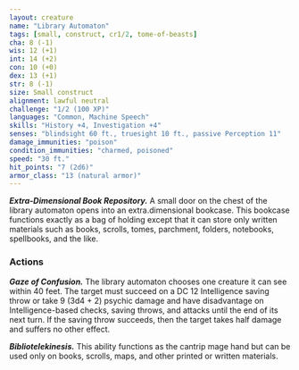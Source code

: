 ```yaml
---
layout: creature
name: "Library Automaton"
tags: [small, construct, cr1/2, tome-of-beasts]
cha: 8 (-1)
wis: 12 (+1)
int: 14 (+2)
con: 10 (+0)
dex: 13 (+1)
str: 8 (-1)
size: Small construct
alignment: lawful neutral
challenge: "1/2 (100 XP)"
languages: "Common, Machine Speech"
skills: "History +4, Investigation +4"
senses: "blindsight 60 ft., truesight 10 ft., passive Perception 11"
damage_immunities: "poison"
condition_immunities: "charmed, poisoned"
speed: "30 ft."
hit_points: "7 (2d6)"
armor_class: "13 (natural armor)"
---
```


***Extra-Dimensional Book Repository.*** A small door on the chest of the library automaton opens into an extra.dimensional bookcase. This bookcase functions exactly as a bag of holding except that it can store only written materials such as books, scrolls, tomes, parchment, folders, notebooks, spellbooks, and the like.

### Actions

***Gaze of Confusion.*** The library automaton chooses one creature it can see within 40 feet. The target must succeed on a DC 12 Intelligence saving throw or take 9 (3d4 + 2) psychic damage and have disadvantage on Intelligence-based checks, saving throws, and attacks until the end of its next turn. If the saving throw succeeds, then the target takes half damage and suffers no other effect.

***Bibliotelekinesis.*** This ability functions as the cantrip mage hand but can be used only on books, scrolls, maps, and other printed or written materials.

